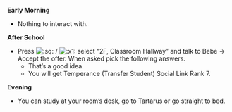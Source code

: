 **Early Morning**

- Nothing to interact with.

**After School**

- Press ![:sq:](/assets/square.png) / ![:x1:](/assets/x1.png) select “2F, Classroom Hallway” and talk to Bebe -> Accept the offer. When asked pick the following answers.
  - That’s a good idea.
  - You will get Temperance (Transfer Student) Social Link Rank 7.

**Evening**

- You can study at your room’s desk, go to Tartarus or go straight to bed.
